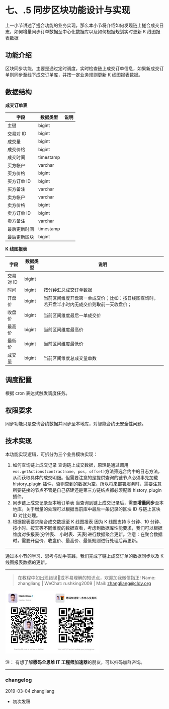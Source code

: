# 七、.5 同步区块功能设计与实现

上一小节讲述了搓合功能的业务实现，那么本小节将介绍如何发现链上搓合成交日志，如何增量同步订单数据至中心化数据库以及如何根据规划实时更新 K 线图报表数据

## 功能介绍

区块同步功能，主要是通过定时调度，实时检查链上成交订单信息，如果新成交订单则同步至线下成交订单库，并按一定业务规则更新 K 线图报表数据。

## 数据结构

**成交订单表**

| 字段 | 数据类型 | 说明 |
| --- | --- | --- |
| 主键 | bigint |  |
| 交易对 ID | bigint |  |
| 成交量 | bigint |  |
| 成交价格 | bigint |  |
| 成交时间 | timestamp |  |
| 买方帐户 | varchar |  |
| 买方价格 | bigint |  |
| 买方订单 ID | bigint |  |
| 买方备注 | varchar |  |
| 卖方帐户 | varchar |  |
| 卖方价格 | bigint |  |
| 卖方订单 ID | bigint |  |
| 卖方备注 | varchar |  |
| 最后更新时间 | timestamp |  |
| 最后更新区块 | bigint |  |

**K 线图报表**

| 字段 | 数据类型 | 说明 |
| --- | --- | --- |
| 交易对 ID | bigint |  |
| 时间 | bigint | 按分钟汇总成交订单数据 |
| 开盘价 | bigint | 当前区间维度开盘第一单成交价；比如：按日线图查询时，若开盘半小时内无成交价则取前一天收盘价； |
| 收盘价 | bigint | 当前区间维度最后一单成交价 |
| 最高价 | bigint | 当前区间维度最高价 |
| 最低价 | bigint | 当前区间维度最低价 |
| 成交量 | bigint | 当前区间维度总成交量单数 |

## 调度配置

根据 cron 表达式触发调度任务。

## 权限要求

同步功能只是查询合约数据并同步至本地库，对智能合约无安全性问题。

## 技术实现

本功能实现逻辑，可拆分为三个业务模块实现：

1.  如何查询链上成交记录
    查询链上成交数据，原理是通过调用`eos.getActions(contractname, pos, offset)`方法筛选合约中的日志方法，从而获取具体的成交明细。但需要注意的是提供查询的链节点必须事先加载 history_plugin 插件，否则查到的数据为空。所以将来部署服务时，需要注意所要链接的节点不管是自己搭建还是第三方链结点都必须配置 history_plugin 插件。
2.  同步链上成交记录至本地订单表
    当查询到链上成交记录后，需要**增量同步**至本地库。关于增量的处理可以根据当前库中最后一条记录的区块 ID 与链上区块 ID 对比处理。
3.  根据报表要求聚合成交数据至 K 线图报表
    因为 K 线图支持 5 分钟、10 分钟、按小时、按天等不同维度的数据查看，考虑到数据库性能要求，我们可以根据维度对多报表(分钟表、 小时表、天表)进行数据聚合更新。注意：在聚合数据时，需要开盘价、收盘价、最高价、最低规则进行处理后再更新。

* * *

通过本小节的学习、思考与动手实践，我们完成了链上成交订单的数据同步以及 K 线图报表数据的更新。

* * *

> 在教程中如出现错误🐛或不易理解的知识点，欢迎加我微信指正! Name: zhangliang | WeChat: rushking2009 | Mail: zhangliang@cldy.org

![Show me your code.](img/9c507c40d372f5692d061c802a44deb2.jpg "加群了解")![](img/aab6c923225b0a35b6580de17534641d.jpg)

注： 有想了解**愿码全思维 IT 工程师加速器**的朋友，可以扫码加群咨询。

* * *

### **changelog**

2019-03-04 zhangliang

*   初次发稿